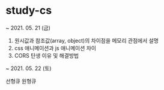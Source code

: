 # study-cs

~ 2021. 05. 21 (금)

1. 원시값과 참조값(array, object)의 차이점을 메모리 관점에서 설명
2. css 애니메이션과 js 애니메이션 차이
3. CORS 탄생 이유 및 해결방법

~ 2021. 05. 22 (토)

선형큐 원형큐
